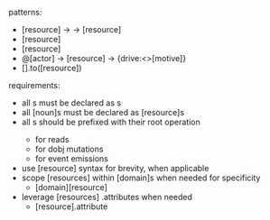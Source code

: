 patterns:
  - [resource] -> <mechanism> -> [resource]
  - <mechanism>[resource]
  - <mechanism>[resource]<mechanism>
  - @[actor]<mechanism> -> [resource] -> {drive:<<effect>>[motive]}
  - <create>[<mechanism>].to(<mechanism>[resource])

requirements:
  - all <verb>s must be declared as <mechanism>s
  - all [noun]s must be declared as [resource]s
  - all <mechanism>s should be prefixed with their root operation
    - <get> for reads
    - <set> for dobj mutations
    - <rec> for event emissions
  - use <mechanism>[resource] syntax for brevity, when applicable
  - scope [resources] within [domain]s when needed for specificity
    - [domain][resource]
  - leverage [resources] .attributes when needed
    - [resource].attribute
